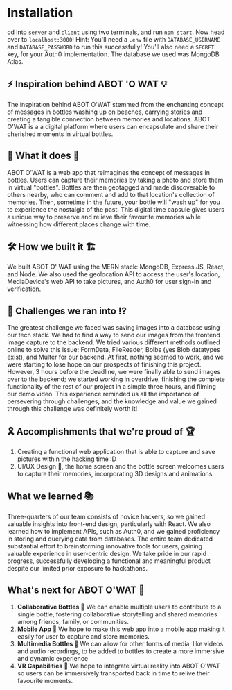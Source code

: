 # Installation
cd into `server` and `client` using two terminals, and run `npm start`. Now head over to `localhost:3000`! Hint: You'll need a `.env` file with `DATABASE_USERNAME` and `DATABASE_PASSWORD` to run this successfully! You'll also need a `SECRET` key, for your Auth0 implementation. The database we used was MongoDB Atlas.

## ⚡ Inspiration behind ABOT 'O WAT 💡
The inspiration behind ABOT O'WAT stemmed from the enchanting concept of messages in bottles washing up on beaches, carrying stories and creating a tangible connection between memories and locations. ABOT O'WAT is a a digital platform where users can encapsulate and share their cherished moments in virtual bottles.

## 🌊 What it does 🍾
ABOT O'WAT is a web app that reimagines the concept of messages in bottles. Users can capture their memories by taking a photo and store them in virtual "bottles". Bottles are then geotagged and made discoverable to others nearby, who can comment and add to that location's collection of memories. Then, sometime in the future, your bottle will "wash up" for you to experience the nostalgia of the past. This digital time capsule gives users a unique way to preserve and relieve their favourite memories while witnessing how different places change with time.

## 🛠️ How we built it 🏗️
We built ABOT O' WAT using the MERN stack: MongoDB, Express.JS, React, and Node. We also used the geolocation API to access the user's location, MediaDevice's web API to take pictures, and Auth0 for user sign-in and verification.

## 🚧 Challenges we ran into ⁉️
The greatest challenge we faced was saving images into a database using our tech stack. We had to find a way to send our images from the frontend image capture to the backend. We tried various different methods outlined online to solve this issue: FormData, FileReader, Bolbs (yes Blob datatypes exist), and Multer for our backend. At first, nothing seemed to work, and we were starting to lose hope on our prospects of finishing this project. However, 3 hours before the deadline, we were finally able to send images over to the backend; we started working in overdrive, finishing the complete functionality of the rest of our project in a simple three hours, and filming our demo video. This experience reminded us all the importance of persevering through challenges, and the knowledge and value we gained through this challenge was definitely worth it! 



## 🎗️ Accomplishments that we're proud of 🏆
1) Creating a functional web application that is able to capture and save pictures within the hacking time :D 
2) UI/UX Design 📐, the home screen and the bottle screen welcomes users to capture their memories, incorporating 3D designs and animations

## What we learned 📚
Three-quarters of our team consists of novice hackers, so we gained valuable insights into front-end design, particularly with React. We also learned how to implement APIs, such as Auth0, and we gained proficiency in storing and querying data from databases. The entire team dedicated substantial effort to brainstorming innovative tools for users, gaining valuable experience in user-centric design. We take pride in our rapid progress, successfully developing a functional and meaningful product despite our limited prior exposure to hackathons.

## What's next for ABOT O'WAT 🚀
1) **Collaborative Bottles 🤝** We can enable multiple users to contribute to a single bottle, fostering collaborative storytelling and shared memories among friends, family, or communities.
2) **Mobile App 📱** We hope to make this web app into a mobile app making it easily for user to capture and store memories. 
3) **Multimedia Bottles 🎥** We can allow for other forms of media, like videos and audio recordings, to be added to bottles to create a more immersive and dynamic experience
4) **VR Capabilities 🥽** We hope to integrate virtual reality into ABOT O'WAT so users can be immersively transported back in time to relive their favourite moments.
